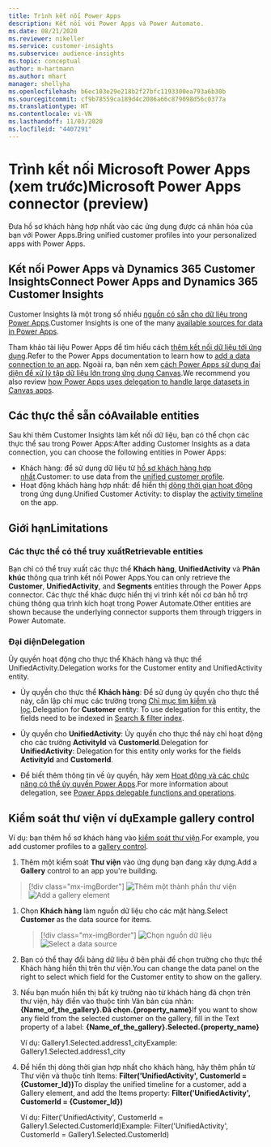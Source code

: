 ```yaml
---
title: Trình kết nối Power Apps
description: Kết nối với Power Apps và Power Automate.
ms.date: 08/21/2020
ms.reviewer: nikeller
ms.service: customer-insights
ms.subservice: audience-insights
ms.topic: conceptual
author: m-hartmann
ms.author: mhart
manager: shellyha
ms.openlocfilehash: b6ec103e29e218b2f27bfc1193300ea793a6b30b
ms.sourcegitcommit: cf9b78559ca189d4c2086a66c879098d56c0377a
ms.translationtype: HT
ms.contentlocale: vi-VN
ms.lasthandoff: 11/03/2020
ms.locfileid: "4407291"
---
```

# <a name="microsoft-power-apps-connector-preview"></a><span data-ttu-id="20eee-103">Trình kết nối Microsoft Power Apps (xem trước)</span><span class="sxs-lookup"><span data-stu-id="20eee-103">Microsoft Power Apps connector (preview)</span></span>

<span data-ttu-id="20eee-104">Đưa hồ sơ khách hàng hợp nhất vào các ứng dụng được cá nhân hóa của bạn với Power Apps.</span><span class="sxs-lookup"><span data-stu-id="20eee-104">Bring unified customer profiles into your personalized apps with Power Apps.</span></span>

## <a name="connect-power-apps-and-dynamics-365-customer-insights"></a><span data-ttu-id="20eee-105">Kết nối Power Apps và Dynamics 365 Customer Insights</span><span class="sxs-lookup"><span data-stu-id="20eee-105">Connect Power Apps and Dynamics 365 Customer Insights</span></span>

<span data-ttu-id="20eee-106">Customer Insights là một trong số nhiều [nguồn có sẵn cho dữ liệu trong Power Apps](https://docs.microsoft.com/powerapps/maker/canvas-apps/working-with-data-sources).</span><span class="sxs-lookup"><span data-stu-id="20eee-106">Customer Insights is one of the many [available sources for data in Power Apps](https://docs.microsoft.com/powerapps/maker/canvas-apps/working-with-data-sources).</span></span>

<span data-ttu-id="20eee-107">Tham khảo tài liệu Power Apps để tìm hiểu cách [thêm kết nối dữ liệu tới ứng dụng](https://docs.microsoft.com/powerapps/maker/canvas-apps/add-data-connection).</span><span class="sxs-lookup"><span data-stu-id="20eee-107">Refer to the Power Apps documentation to learn how to [add a data connection to an app](https://docs.microsoft.com/powerapps/maker/canvas-apps/add-data-connection).</span></span> <span data-ttu-id="20eee-108">Ngoài ra, bạn nên xem [cách Power Apps sử dụng đại diện để xử lý tập dữ liệu lớn trong ứng dụng Canvas](https://docs.microsoft.com/powerapps/maker/canvas-apps/delegation-overview).</span><span class="sxs-lookup"><span data-stu-id="20eee-108">We recommend you also review [how Power Apps uses delegation to handle large datasets in Canvas apps](https://docs.microsoft.com/powerapps/maker/canvas-apps/delegation-overview).</span></span>

## <a name="available-entities"></a><span data-ttu-id="20eee-109">Các thực thể sẵn có</span><span class="sxs-lookup"><span data-stu-id="20eee-109">Available entities</span></span>

<span data-ttu-id="20eee-110">Sau khi thêm Customer Insights làm kết nối dữ liệu, bạn có thể chọn các thực thể sau trong Power Apps:</span><span class="sxs-lookup"><span data-stu-id="20eee-110">After adding Customer Insights as a data connection, you can choose the following entities in Power Apps:</span></span>

- <span data-ttu-id="20eee-111">Khách hàng: để sử dụng dữ liệu từ [hồ sơ khách hàng hợp nhất](customer-profiles.md).</span><span class="sxs-lookup"><span data-stu-id="20eee-111">Customer: to use data from the [unified customer profile](customer-profiles.md).</span></span>
- <span data-ttu-id="20eee-112">Hoạt động khách hàng hợp nhất: để hiển thị [dòng thời gian hoạt động](activities.md) trong ứng dụng.</span><span class="sxs-lookup"><span data-stu-id="20eee-112">Unified Customer Activity: to display the [activity timeline](activities.md) on the app.</span></span>

## <a name="limitations"></a><span data-ttu-id="20eee-113">Giới hạn</span><span class="sxs-lookup"><span data-stu-id="20eee-113">Limitations</span></span>

### <a name="retrievable-entities"></a><span data-ttu-id="20eee-114">Các thực thể có thể truy xuất</span><span class="sxs-lookup"><span data-stu-id="20eee-114">Retrievable entities</span></span>

<span data-ttu-id="20eee-115">Bạn chỉ có thể truy xuất các thực thể **Khách hàng**, **UnifiedActivity** và **Phân khúc** thông qua trình kết nối Power Apps.</span><span class="sxs-lookup"><span data-stu-id="20eee-115">You can only retrieve the **Customer**, **UnifiedActivity**, and **Segments** entities through the Power Apps connector.</span></span> <span data-ttu-id="20eee-116">Các thực thể khác được hiển thị vì trình kết nối cơ bản hỗ trợ chúng thông qua trình kích hoạt trong Power Automate.</span><span class="sxs-lookup"><span data-stu-id="20eee-116">Other entities are shown because the underlying connector supports them through triggers in Power Automate.</span></span>  

### <a name="delegation"></a><span data-ttu-id="20eee-117">Đại diện</span><span class="sxs-lookup"><span data-stu-id="20eee-117">Delegation</span></span>

<span data-ttu-id="20eee-118">Ủy quyền hoạt động cho thực thể Khách hàng và thực thể UnifiedActivity.</span><span class="sxs-lookup"><span data-stu-id="20eee-118">Delegation works for the Customer entity and UnifiedActivity entity.</span></span> 

- <span data-ttu-id="20eee-119">Ủy quyền cho thực thể **Khách hàng**: Để sử dụng ủy quyền cho thực thể này, cần lập chỉ mục các trường trong [Chỉ mục tìm kiếm và lọc](search-filter-index.md).</span><span class="sxs-lookup"><span data-stu-id="20eee-119">Delegation for **Customer** entity: To use delegation for this entity, the fields need to be indexed in [Search & filter index](search-filter-index.md).</span></span>  

- <span data-ttu-id="20eee-120">Ủy quyền cho **UnifiedActivity**: Ủy quyền cho thực thể này chỉ hoạt động cho các trường **ActivityId** và **CustomerId**.</span><span class="sxs-lookup"><span data-stu-id="20eee-120">Delegation for **UnifiedActivity**: Delegation for this entity only works for the fields **ActivityId** and **CustomerId**.</span></span>  

- <span data-ttu-id="20eee-121">Để biết thêm thông tin về ủy quyền, hãy xem [Hoạt động và các chức năng có thể ủy quyền Power Apps](https://docs.microsoft.com/connectors/commondataservice/#power-apps-delegable-functions-and-operations-for-the-cds-for-apps).</span><span class="sxs-lookup"><span data-stu-id="20eee-121">For more information about delegation, see [Power Apps delegable functions and operations](https://docs.microsoft.com/connectors/commondataservice/#power-apps-delegable-functions-and-operations-for-the-cds-for-apps).</span></span> 

## <a name="example-gallery-control"></a><span data-ttu-id="20eee-122">Kiểm soát thư viện ví dụ</span><span class="sxs-lookup"><span data-stu-id="20eee-122">Example gallery control</span></span>

<span data-ttu-id="20eee-123">Ví dụ: bạn thêm hồ sơ khách hàng vào [kiểm soát thư viện](https://docs.microsoft.com/powerapps/maker/canvas-apps/add-gallery).</span><span class="sxs-lookup"><span data-stu-id="20eee-123">For example, you add customer profiles to a [gallery control](https://docs.microsoft.com/powerapps/maker/canvas-apps/add-gallery).</span></span>

1. <span data-ttu-id="20eee-124">Thêm một kiểm soát **Thư viện** vào ứng dụng bạn đang xây dựng.</span><span class="sxs-lookup"><span data-stu-id="20eee-124">Add a **Gallery** control to an app you're building.</span></span>

> [!div class="mx-imgBorder"]
> <span data-ttu-id="20eee-125">![Thêm một thành phần thư viện](media/connector-powerapps9.png "Thêm một thành phần thư viện")</span><span class="sxs-lookup"><span data-stu-id="20eee-125">![Add a gallery element](media/connector-powerapps9.png "Add a gallery element")</span></span>

1. <span data-ttu-id="20eee-126">Chọn **Khách hàng** làm nguồn dữ liệu cho các mặt hàng.</span><span class="sxs-lookup"><span data-stu-id="20eee-126">Select **Customer** as the data source for items.</span></span>

    > [!div class="mx-imgBorder"]
    > <span data-ttu-id="20eee-127">![Chọn nguồn dữ liệu](media/choose-datasource-powerapps.png "Chọn nguồn dữ liệu")</span><span class="sxs-lookup"><span data-stu-id="20eee-127">![Select a data source](media/choose-datasource-powerapps.png "Select a data source")</span></span>

1. <span data-ttu-id="20eee-128">Bạn có thể thay đổi bảng dữ liệu ở bên phải để chọn trường cho thực thể Khách hàng hiển thị trên thư viện.</span><span class="sxs-lookup"><span data-stu-id="20eee-128">You can change the data panel on the right to select which field for the Customer entity to show on the gallery.</span></span>

1. <span data-ttu-id="20eee-129">Nếu bạn muốn hiển thị bất kỳ trường nào từ khách hàng đã chọn trên thư viện, hãy điền vào thuộc tính Văn bản của nhãn: **{Name_of_the_gallery}.Đã chọn.{property_name}**</span><span class="sxs-lookup"><span data-stu-id="20eee-129">If you want to show any field from the selected customer on the gallery, fill in the Text property of a label:  **{Name_of_the_gallery}.Selected.{property_name}**</span></span>

    <span data-ttu-id="20eee-130">Ví dụ: Gallery1.Selected.address1_city</span><span class="sxs-lookup"><span data-stu-id="20eee-130">Example: Gallery1.Selected.address1_city</span></span>

1. <span data-ttu-id="20eee-131">Để hiển thị dòng thời gian hợp nhất cho khách hàng, hãy thêm phần tử Thư viện và thuộc tính Items: **Filter('UnifiedActivity', CustomerId = {Customer_Id})**</span><span class="sxs-lookup"><span data-stu-id="20eee-131">To display the unified timeline for a customer, add a Gallery element, and add the Items property: **Filter('UnifiedActivity', CustomerId = {Customer_Id})**</span></span>

    <span data-ttu-id="20eee-132">Ví dụ: Filter('UnifiedActivity', CustomerId = Gallery1.Selected.CustomerId)</span><span class="sxs-lookup"><span data-stu-id="20eee-132">Example: Filter('UnifiedActivity', CustomerId = Gallery1.Selected.CustomerId)</span></span>
